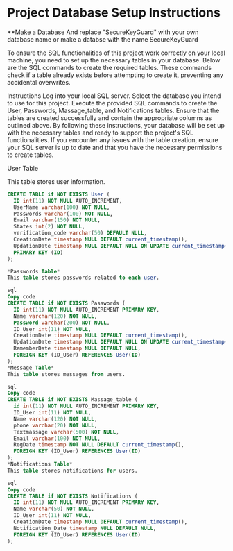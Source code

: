 # Project Database Setup Instructions
**Make a Database And replace "SecureKeyGuard" with your own database name or make a databse with the name SecureKeyGuard

To ensure the SQL functionalities of this project work correctly on your local machine, you need to set up the necessary tables in your database. Below are the SQL commands to create the required tables. These commands check if a table already exists before attempting to create it, preventing any accidental overwrites.


Instructions
Log into your local SQL server.
Select the database you intend to use for this project.
Execute the provided SQL commands to create the User, Passwords, Massage_table, and Notifications tables.
Ensure that the tables are created successfully and contain the appropriate columns as outlined above.
By following these instructions, your database will be set up with the necessary tables and ready to support the project's SQL functionalities. If you encounter any issues with the table creation, ensure your SQL server is up to date and that you have the necessary permissions to create tables.



User Table

This table stores user information.

```sql
CREATE TABLE if NOT EXISTS User (
  ID int(11) NOT NULL AUTO_INCREMENT,
  UserName varchar(100) NOT NULL,
  Passwords varchar(100) NOT NULL,
  Email varchar(150) NOT NULL,
  States int(2) NOT NULL,
  verification_code varchar(50) DEFAULT NULL,
  CreationDate timestamp NULL DEFAULT current_timestamp(),
  UpdationDate timestamp NULL DEFAULT NULL ON UPDATE current_timestamp(),
  PRIMARY KEY (ID)
);

*Passwords Table*
This table stores passwords related to each user.

sql
Copy code
CREATE TABLE if NOT EXISTS Passwords (
  ID int(11) NOT NULL AUTO_INCREMENT PRIMARY KEY,
  Name varchar(120) NOT NULL,
  Password varchar(200) NOT NULL,
  ID_User int(11) NOT NULL,
  CreationDate timestamp NULL DEFAULT current_timestamp(),
  UpdationDate timestamp NULL DEFAULT NULL ON UPDATE current_timestamp(),
  RememberDate timestamp NULL DEFAULT NULL,
  FOREIGN KEY (ID_User) REFERENCES User(ID)
);
*Message Table*
This table stores messages from users.

sql
Copy code
CREATE TABLE if NOT EXISTS Massage_table (
  id int(11) NOT NULL AUTO_INCREMENT PRIMARY KEY,
  ID_User int(11) NOT NULL,
  Name varchar(120) NOT NULL,
  phone varchar(20) NOT NULL,
  Textmassage varchar(500) NOT NULL,
  Email varchar(100) NOT NULL,
  RegDate timestamp NOT NULL DEFAULT current_timestamp(),
  FOREIGN KEY (ID_User) REFERENCES User(ID)
);
*Notifications Table*
This table stores notifications for users.

sql
Copy code
CREATE TABLE if NOT EXISTS Notifications (
  ID int(11) NOT NULL AUTO_INCREMENT PRIMARY KEY,
  Name varchar(50) NOT NULL,
  ID_User int(11) NOT NULL,
  CreationDate timestamp NULL DEFAULT current_timestamp(),
  Notification_Date timestamp NULL DEFAULT NULL,
  FOREIGN KEY (ID_User) REFERENCES User(ID)
);

